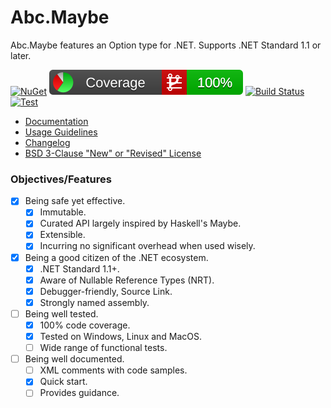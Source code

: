 # Abc.Maybe

Abc.Maybe features an Option type for .NET. Supports .NET Standard 1.1 or later.

[![NuGet](https://img.shields.io/nuget/v/Abc.Maybe.svg)](https://www.nuget.org/packages/Abc.Maybe/)
[![Coverlet](./__/coverlet.svg)](./__/coverlet.txt)
[![Build Status](https://chtoucas.visualstudio.com/Abc.Maybe/_apis/build/status/chtoucas.Abc.Maybe?branchName=master&label=Build)](https://chtoucas.visualstudio.com/Abc.Maybe/_build/latest?definitionId=1&branchName=master)
[![Test](https://github.com/chtoucas/Abc.Maybe/workflows/Test/badge.svg)](https://github.com/chtoucas/Abc.Maybe/actions?query=workflow%3ATest)

- [Documentation](doc/README.md)
- [Usage Guidelines](doc/usage-guidelines.md)
- [Changelog](CHANGELOG)
- [BSD 3-Clause "New" or "Revised" License](LICENSE)

### Objectives/Features

- [x] Being safe yet effective.
  - [x] Immutable.
  - [x] Curated API largely inspired by Haskell's Maybe.
  - [x] Extensible.
  - [x] Incurring no significant overhead when used wisely.
- [x] Being a good citizen of the .NET ecosystem.
  - [x] .NET Standard 1.1+.
  - [x] Aware of Nullable Reference Types (NRT).
  - [x] Debugger-friendly, Source Link.
  - [x] Strongly named assembly.
- [ ] Being well tested.
  - [x] 100% code coverage.
  - [x] Tested on Windows, Linux and MacOS.
  - [ ] Wide range of functional tests.
- [ ] Being well documented.
  - [ ] XML comments with code samples.
  - [x] Quick start.
  - [ ] Provides guidance.

